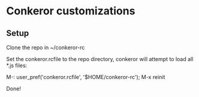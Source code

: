 # Conkeror customizations

## Setup

Clone the repo in ~/conkeror-rc

Set the conkeror.rcfile to the repo directory, conkeror will attempt to load all *.js files:

   M-: user_pref('conkeror.rcfile', '$HOME/conkeror-rc');
   M-x reinit

Done!
